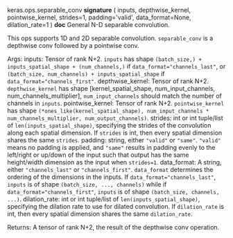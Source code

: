 keras.ops.separable_conv
__signature__
(
  inputs,
  depthwise_kernel,
  pointwise_kernel,
  strides=1,
  padding='valid',
  data_format=None,
  dilation_rate=1
)
__doc__
General N-D separable convolution.

This ops supports 1D and 2D separable convolution. `separable_conv` is
a depthwise conv followed by a pointwise conv.

Args:
    inputs: Tensor of rank N+2. `inputs` has shape
        `(batch_size,) + inputs_spatial_shape + (num_channels,)` if
        `data_format="channels_last"`, or
        `(batch_size, num_channels) + inputs_spatial_shape` if
        `data_format="channels_first"`.
    depthwise_kernel: Tensor of rank N+2. `depthwise_kernel` has shape
        [kernel_spatial_shape, num_input_channels, num_channels_multiplier],
        `num_input_channels` should match the number of channels in
        `inputs`.
    pointwise_kernel: Tensor of rank N+2. `pointwise_kernel` has shape
        `(*ones_like(kernel_spatial_shape),
        num_input_channels * num_channels_multiplier, num_output_channels)`.
    strides: int or int tuple/list of `len(inputs_spatial_shape)`,
        specifying the strides of the convolution along each spatial
        dimension. If `strides` is int, then every spatial dimension shares
        the same `strides`.
    padding: string, either `"valid"` or `"same"`. `"valid"` means no
        padding is applied, and `"same"` results in padding evenly to the
        left/right or up/down of the input such that output has the
        same height/width dimension as the input when `strides=1`.
    data_format: A string, either `"channels_last"` or `"channels_first"`.
        `data_format` determines the ordering of the dimensions in the
        inputs. If `data_format="channels_last"`, `inputs` is of shape
        `(batch_size, ..., channels)` while if
        `data_format="channels_first"`, `inputs` is of shape
        `(batch_size, channels, ...)`.
    dilation_rate: int or int tuple/list of `len(inputs_spatial_shape)`,
        specifying the dilation rate to use for dilated convolution. If
        `dilation_rate` is int, then every spatial dimension shares
        the same `dilation_rate`.

Returns:
    A tensor of rank N+2, the result of the depthwise conv operation.
